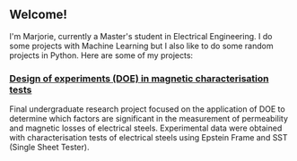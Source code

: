 ## Welcome!

I'm Marjorie, currently a Master's student in Electrical Engineering. I do some projects with Machine Learning but I also like to do some random projects in Python. Here are some of my projects: 

### [Design of experiments (DOE) in magnetic characterisation tests](https://github.com/marjoriehoegen/analise-ensaios-tcc)

Final undergraduate research project focused on the application of DOE to determine which factors are significant in the measurement of permeability and magnetic losses of electrical steels. Experimental data were obtained with characterisation tests of electrical steels using Epstein Frame and SST (Single Sheet Tester).
